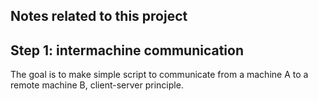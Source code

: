 ## Notes related to this project

## Step 1: intermachine communication
The goal is to make simple script to communicate from a machine A to a remote machine B, client-server principle.


